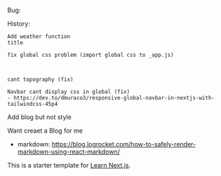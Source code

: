 Bug:
    



History:

    Add weather function
    title

    fix global css problem (import global css to _app.js)
    
    

    cant topography (fix)
    
    Navbar cant display css in global (fix)
    - https://dev.to/dmuraco3/responsive-global-navbar-in-nextjs-with-tailwindcss-45p4


Add blog but not style

Want creaet a Blog for me

- markdown: https://blog.logrocket.com/how-to-safely-render-markdown-using-react-markdown/



This is a starter template for [Learn Next.js](https://nextjs.org/learn).
